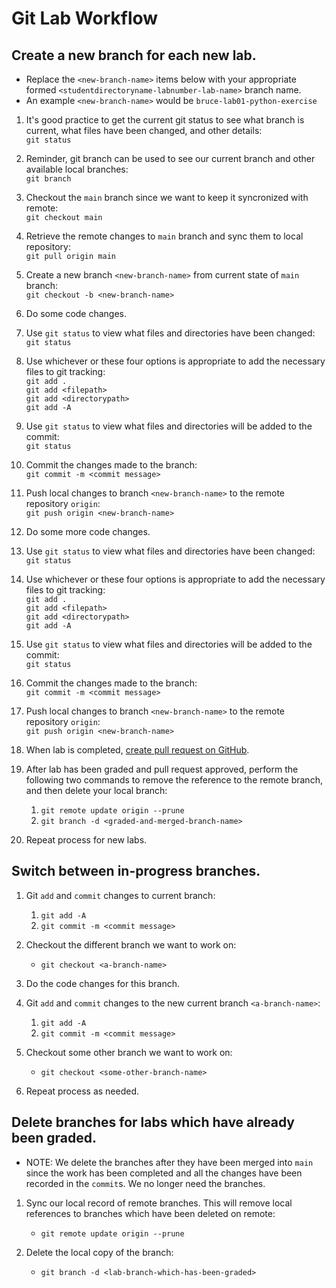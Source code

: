 # Git Lab Workflow

## Create a new branch for each new lab.

* Replace the `<new-branch-name>` items below with your appropriate formed `<studentdirectoryname-labnumber-lab-name>` branch name.
* An example `<new-branch-name>` would be `bruce-lab01-python-exercise`

1. It's good practice to get the current git status to see what branch is current, what files have been changed, and other details:  
    `git status`

1. Reminder, git branch can be used to see our current branch and other available local branches:  
    `git branch`

1. Checkout the `main` branch since we want to keep it syncronized with remote:  
    `git checkout main`

1. Retrieve the remote changes to `main` branch and sync them to local repository:  
    `git pull origin main`

1. Create a new branch `<new-branch-name>` from current state of `main` branch:  
    `git checkout -b <new-branch-name>`

1. Do some code changes.

1. Use `git status` to view what files and directories have been changed:  
    `git status`

1. Use whichever or these four options is appropriate to add the necessary files to git tracking:  
    `git add .`  
    `git add <filepath>`  
    `git add <directorypath>`  
    `git add -A`  

1. Use `git status` to view what files and directories will be added to the commit:  
    `git status`

1. Commit the changes made to the branch:  
    `git commit -m <commit message>`

1. Push local changes to branch `<new-branch-name>` to the remote repository `origin`:  
    `git push origin <new-branch-name>`

1. Do some more code changes.

1. Use `git status` to view what files and directories have been changed:  
    `git status`

1. Use whichever or these four options is appropriate to add the necessary files to git tracking:  
    `git add .`  
    `git add <filepath>`  
    `git add <directorypath>`  
    `git add -A`  

1. Use `git status` to view what files and directories will be added to the commit:  
    `git status`

1. Commit the changes made to the branch:  
    `git commit -m <commit message>`

1. Push local changes to branch `<new-branch-name>` to the remote repository `origin`:  
    `git push origin <new-branch-name>`

1. When lab is completed, [create pull request on GitHub](10%20GitHub%20Pull%20Request.md).

1. After lab has been graded and pull request approved, perform the following two commands to remove the reference to the remote branch, and then delete your local branch:  
    1. `git remote update origin --prune`
    1. `git branch -d <graded-and-merged-branch-name>`

1. Repeat process for new labs.

## Switch between in-progress branches.

1. Git `add` and `commit` changes to current branch:  
    1. `git add -A`
    1. `git commit -m <commit message>`

1. Checkout the different branch we want to work on:  
    * `git checkout <a-branch-name>`

1. Do the code changes for this branch.

1. Git `add` and `commit` changes to the new current branch `<a-branch-name>`:  
    1. `git add -A`
    1. `git commit -m <commit message>`

1. Checkout some other branch we want to work on:  
    * `git checkout <some-other-branch-name>`

1. Repeat process as needed.

## Delete branches for labs which have already been graded.
* NOTE: We delete the branches after they have been merged into `main` since the work has been completed and all the changes have been recorded in the `commit`s. We no longer need the branches.

1. Sync our local record of remote branches. This will remove local references to branches which have been deleted on remote:  
    * `git remote update origin --prune`

1. Delete the local copy of the branch:  
    * `git branch -d <lab-branch-which-has-been-graded>`
